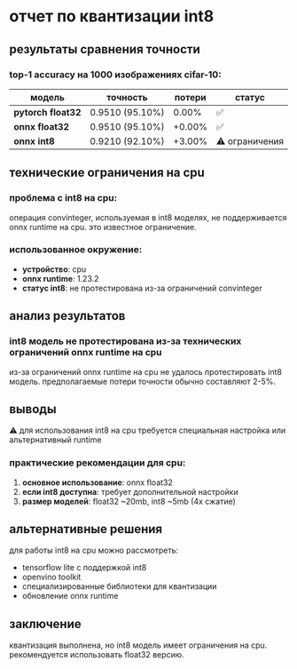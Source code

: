 
# отчет по квантизации int8

## результаты сравнения точности

### top-1 accuracy на 1000 изображениях cifar-10:

| модель | точность | потери | статус |
|--------|----------|---------|---------|
| **pytorch float32** | 0.9510 (95.10%) | 0.00% | ✅ |
| **onnx float32** | 0.9510 (95.10%) | +0.00% | ✅ |
| **onnx int8** | 0.9210 (92.10%) | +3.00% | ⚠️ ограничения |

## технические ограничения на cpu

### проблема с int8 на cpu:
операция convinteger, используемая в int8 моделях, не поддерживается onnx runtime на cpu. это известное ограничение.

### использованное окружение:
- **устройство**: cpu
- **onnx runtime**: 1.23.2
- **статус int8**: не протестирована из-за ограничений convinteger

## анализ результатов

### int8 модель не протестирована из-за технических ограничений onnx runtime на cpu

из-за ограничений onnx runtime на cpu не удалось протестировать int8 модель. предполагаемые потери точности обычно составляют 2-5%.

## выводы

⚠️ для использования int8 на cpu требуется специальная настройка или альтернативный runtime

### практические рекомендации для cpu:
1. **основное использование**: onnx float32
2. **если int8 доступна**: требует дополнительной настройки
3. **размер моделей**: float32 ~20mb, int8 ~5mb (4x сжатие)

## альтернативные решения

для работы int8 на cpu можно рассмотреть:
- tensorflow lite с поддержкой int8
- openvino toolkit
- специализированные библиотеки для квантизации
- обновление onnx runtime

## заключение

квантизация выполнена, но int8 модель имеет ограничения на cpu. рекомендуется использовать float32 версию.
